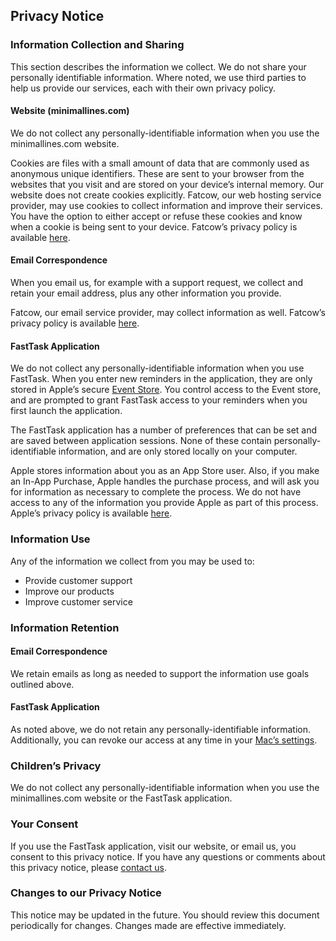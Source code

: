 ## Privacy Notice
### Information Collection and Sharing

This section describes the information we collect.  We do not share your personally identifiable information.  Where noted, we use third parties to help us provide our services, each with their own privacy policy.

#### Website (minimallines.com)

We do not collect any personally-identifiable information when you use the minimallines.com website. 

Cookies are files with a small amount of data that are commonly used as anonymous unique identifiers. These are sent to your browser from the websites that you visit and are stored on your device’s internal memory.  Our website does not create cookies explicitly.  Fatcow, our web hosting service provider, may use cookies to collect information and improve their services. You have the option to either accept or refuse these cookies and know when a cookie is being sent to your device.  Fatcow’s privacy policy is available [here](https://www.endurance.com/privacy/privacy).

#### Email Correspondence

When you email us, for example with a support request, we collect and retain your email address, plus any other information you provide.

Fatcow, our email service provider, may collect information as well.  Fatcow’s privacy policy is available [here](https://www.endurance.com/privacy/privacy).

#### FastTask Application

We do not collect any personally-identifiable information when you use FastTask.  When you enter new reminders in the application, they are only stored in Apple’s secure [Event Store](https://developer.apple.com/documentation/eventkit).  You control access to the Event store, and are prompted to grant FastTask access to your reminders when you first launch the application.  

The FastTask application has a number of preferences that can be set and are saved between application sessions.  None of these contain personally-identifiable information, and are only stored locally on your computer.

Apple stores information about you as an App Store user.  Also, if you make an In-App Purchase, Apple handles the purchase process, and will ask you for information as necessary to complete the process.  We do not have access to any of the information you provide Apple as part of this process.  Apple’s privacy policy is available [here](https://www.apple.com/legal/privacy/en-ww/).

### Information Use

Any of the information we collect from you may be used to:

- Provide customer support
- Improve our products
- Improve customer service

### Information Retention

#### Email Correspondence

We retain emails as long as needed to support the information use goals outlined above.

#### FastTask Application

As noted above, we do not retain any personally-identifiable information.  Additionally, you can revoke our access at any time in your [Mac’s settings](https://support.apple.com/en-ca/guide/mac-help/control-access-calendar-reminders-mac-mh43710/10.14/mac/10.14).  

### Children’s Privacy

We do not collect any personally-identifiable information when you use the minimallines.com website or the FastTask application.

### Your Consent

If you use the FastTask application, visit our website, or email us, you consent to this privacy notice. If you have any questions or comments about this privacy notice, please [contact us](mailto:support@minimallines.com).

### Changes to our Privacy Notice

This notice may be updated in the future.  You should review this document periodically for changes.  Changes made are effective immediately.
